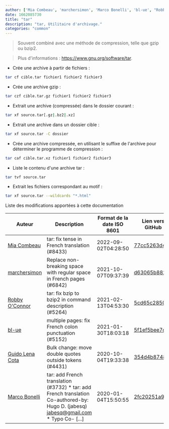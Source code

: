 ```yaml
---
author: ['Mia Combeau', 'marchersimon', 'Marco Bonelli', 'bl-ue', "Robby O'Connor", 'Guido Lena Cota']
date: 1662085730
title: "tar"
description: "tar, Utilitaire d'archivage."
categories: "common"
---
```

> Souvent combiné avec une méthode de compression, telle que gzip ou bzip2.

> Plus d'informations : <https://www.gnu.org/software/tar>.

- Crée une archive à partir de fichiers :

```bash
tar cf cible.tar fichier1 fichier2 fichier3
```

- Crée une archive gzip :

```bash
tar czf cible.tar.gz fichier1 fichier2 fichier3
```

- Extrait une archive (compressée) dans le dossier courant :

```bash
tar xf source.tar[.gz|.bz2|.xz]
```

- Extrait une archive dans un dossier cible :

```bash
tar xf source.tar -C dossier
```

- Crée une archive compressée, en utilisant le suffixe de l'archive pour déterminer le programme de compression :

```bash
tar caf cible.tar.xz fichier1 fichier2 fichier3
```

- Liste le contenu d'une archive tar :

```bash
tar tvf source.tar
```

- Extrait les fichiers correspondant au motif :

```bash
tar xf source.tar --wildcards "*.html"
```
Liste des modifications apportées à cette documentation


Auteur | Description | Format de la date ISO 8601 | Lien vers GitHub
------|-----|-----|-----
[Mia Combeau](mailto:52008667+mcombeau@users.noreply.github.com) | tar: fix tense in French translation (#8433) | 2022-09-02T04:28:50 | [77cc5263d42b](https://github.com/tldr-pages/tldr/commit/77cc5263d42b75f9e234af0385a3fdbaea8765dc)
[marchersimon](mailto:50295997+marchersimon@users.noreply.github.com) | Replace non-breaking space with regular space in French pages (#6842) | 2021-10-07T09:37:39 | [d63065b882e7](https://github.com/tldr-pages/tldr/commit/d63065b882e77c3d3361e76cfa7f28bf5415832e)
[Robby O'Connor](mailto:rob@oconnor.ninja) | tar: fix bzip to bzip2 in command description (#5264) | 2021-02-13T04:53:30 | [5cd65c2850e0](https://github.com/tldr-pages/tldr/commit/5cd65c2850e0f3186af032337f596dbb7c5be79a)
[bl-ue](mailto:54780737+bl-ue@users.noreply.github.com) | multiple pages: fix French colon punctuation (#5152) | 2021-01-30T18:03:18 | [5f1ef5bee7db](https://github.com/tldr-pages/tldr/commit/5f1ef5bee7dba1b2749d25e4d0a7be22c89cf8b4)
[Guido Lena Cota](mailto:guido.lenacota@kreuzwerker.de) | Bulk change: move double quotes outside tokens (#4431) | 2020-10-04T19:33:38 | [354d4b8748ee](https://github.com/tldr-pages/tldr/commit/354d4b8748ee58813dd6830ced7c3b11067255d7)
[Marco Bonelli](mailto:mebeim@users.noreply.github.com) | tar: add French translation (#3732) * tar: add French translation Co-authored-by: Hugo D. (jabesq) <jabesq@gmail.com> * Typo Co- [...] | 2020-01-04T15:50:55 | [2fc20251a9ca](https://github.com/tldr-pages/tldr/commit/2fc20251a9ca6f16374795c469f2cf39e2c8cf16)


